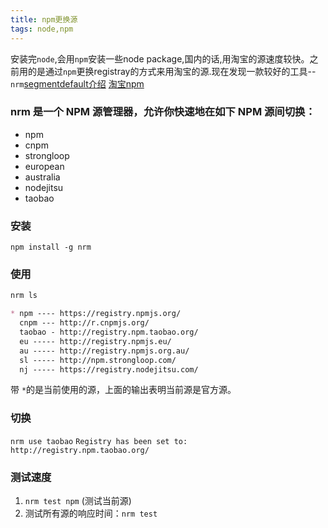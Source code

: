 ```yaml
---
title: npm更换源
tags: node,npm
---
```

安装完`node`,会用`npm`安装一些node package,国内的话,用淘宝的源速度较快。之前用的是通过`npm`更换registray的方式来用淘宝的源.现在发现一款较好的工具--`nrm`[segmentdefault介绍](http://segmentfault.com/a/1190000000473869)
[淘宝npm](http://npm.taobao.org/)


### nrm 是一个 NPM 源管理器，允许你快速地在如下 NPM 源间切换：
* npm
* cnpm
* strongloop
* european
* australia
* nodejitsu
* taobao

### 安装
`npm install -g nrm`

### 使用
```markdown
nrm ls                                                      

* npm ---- https://registry.npmjs.org/
  cnpm --- http://r.cnpmjs.org/
  taobao - http://registry.npm.taobao.org/
  eu ----- http://registry.npmjs.eu/
  au ----- http://registry.npmjs.org.au/
  sl ----- http://npm.strongloop.com/
  nj ----- https://registry.nodejitsu.com/
```
带 `*`的是当前使用的源，上面的输出表明当前源是官方源。

### 切换
`nrm use taobao`
`Registry has been set to: http://registry.npm.taobao.org/`

### 测试速度
1. `nrm test npm` (测试当前源)  
2. 测试所有源的响应时间：`nrm test`

